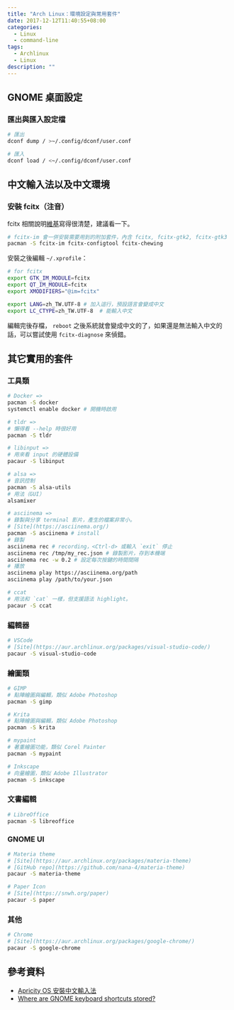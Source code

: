 ```yaml
---
title: "Arch Linux：環境設定與常用套件"
date: 2017-12-12T11:40:55+08:00
categories:
  - Linux
  - command-line
tags:
  - Archlinux
  - Linux
description: ""
---
```


## GNOME 桌面設定

### 匯出與匯入設定檔

```sh
# 匯出
dconf dump / >~/.config/dconf/user.conf

# 匯入
dconf load / <~/.config/dconf/user.conf
```

## 中文輸入法以及中文環境

### 安裝 fcitx（注音）

fcitx 相關說明[維基](https://wiki.archlinux.org/index.php/Fcitx)寫得很清楚，建議看一下。

```sh
# fcitx-im 會一併安裝需要用到的附加套件，內含 fcitx, fcitx-gtk2, fcitx-gtk3 等等
pacman -S fcitx-im fcitx-configtool fcitx-chewing
```

安裝之後編輯 `~/.xprofile`：

```sh
# for fcitx
export GTK_IM_MODULE=fcitx
export QT_IM_MODULE=fcitx
export XMODIFIERS="@im=fcitx"

export LANG=zh_TW.UTF-8 # 加入這行，預設語言會變成中文
export LC_CTYPE=zh_TW.UTF-8  # 能輸入中文
```

編輯完後存檔， `reboot` 之後系統就會變成中文的了，如果還是無法輸入中文的話，可以嘗試使用 `fcitx-diagnose` 來偵錯。


## 其它實用的套件

### 工具類

```sh
# Docker =>
pacman -S docker
systemctl enable docker # 開機時啟用

# tldr =>
# 懶得看 --help 時很好用
pacman -S tldr

# libinput =>
# 用來看 input 的硬體設備
pacaur -S libinput

# alsa =>
# 音訊控制
pacman -S alsa-utils
# 用法（GUI）
alsamixer

# asciinema =>
# 錄製與分享 terminal 影片，產生的檔案非常小。
# [Site](https://asciinema.org/)
pacman -S asciinema # install
# 錄製
asciinema rec # recording，<Ctrl-d> 或輸入 `exit` 停止
asciinema rec /tmp/my_rec.json # 錄製影片，存到本機端
asciinema rec -w 0.2 # 設定每次按鍵的時間間隔
# 播放
asciinema play https://asciinema.org/path
asciinema play /path/to/your.json

# ccat
# 用法和 `cat` 一樣，但支援語法 highlight。
pacaur -S ccat
```

### 編輯器

```sh
# VSCode
# [Site](https://aur.archlinux.org/packages/visual-studio-code/)
pacaur -S visual-studio-code
```

### 繪圖類

```sh
# GIMP
# 點陣繪圖與編輯，類似 Adobe Photoshop
pacman -S gimp

# Krita
# 點陣繪圖與編輯，類似 Adobe Photoshop
pacman -S krita

# mypaint
# 著重繪圖功能，類似 Corel Painter
pacman -S mypaint

# Inkscape
# 向量繪圖，類似 Adobe Illustrator
pacman -S inkscape
```

### 文書編輯

```sh
# LibreOffice
pacman -S libreoffice
```

### GNOME UI

```sh
# Materia theme
# [Site](https://aur.archlinux.org/packages/materia-theme)
# [GitHub repo](https://github.com/nana-4/materia-theme)
pacaur -S materia-theme

# Paper Icon
# [Site](https://snwh.org/paper)
pacaur -S paper
```

### 其他

```sh
# Chrome
# [Site](https://aur.archlinux.org/packages/google-chrome/)
pacaur -S google-chrome
```


## 參考資料

- [Apricity OS 安裝中文輸入法](fcitx-chewinghttps://cyku.tw/apricity-os-fcitx-chewing/)
- [Where are GNOME keyboard shortcuts stored?](https://askubuntu.com/questions/26056/where-are-gnome-keyboard-shortcuts-stored)

